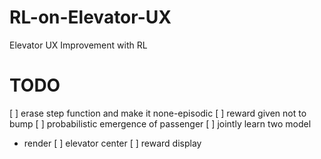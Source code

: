 # RL-on-Elevator-UX
Elevator UX Improvement with RL

# TODO
[ ] erase step function and make it none-episodic
[ ] reward given not to bump 
[ ] probabilistic emergence of passenger
[ ] jointly learn two model

- render 
[ ] elevator center
[ ] reward display